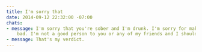 ```yaml
---
title: I'm sorry that
date: 2014-09-12 22:32:00 -07:00
chats:
- message: I'm sorry that you're sober and I'm drunk. I'm sorry for making you feel
    bad. I'm not a good person to you or any of my friends and I should be left aside.
- message: That's my verdict.
---
```


